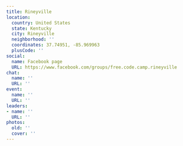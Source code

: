 ```yaml
---
title: Rineyville
location:
  country: United States
  state: Kentucky
  city: Rineyville
  neighborhood: ''
  coordinates: 37.74951, -85.969963
  plusCode: ''
social:
  name: Facebook page
  URL: https://www.facebook.com/groups/free.code.camp.rineyville
chat:
  name: ''
  URL: ''
event:
  name: ''
  URL: ''
leaders:
- name: ''
  URL: ''
photos:
  old: ''
  cover: ''
---
```

